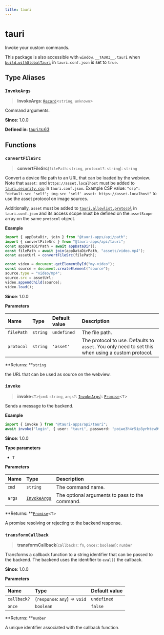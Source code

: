 ```yaml
---
title: tauri
---
```


# tauri

Invoke your custom commands.

This package is also accessible with `window.__TAURI__.tauri` when [`build.withGlobalTauri`](https://tauri.app/v1/api/config/#buildconfig.withglobaltauri) in `tauri.conf.json` is set to `true`.

## Type Aliases

### `InvokeArgs`

> **InvokeArgs**: [`Record`](https://www.typescriptlang.org/docs/handbook/utility-types.html#recordkeys-type)<`string`, `unknown`\>

Command arguments.

**Since**: 1.0.0

**Defined in:** [tauri.ts:63](https://github.com/tauri-apps/tauri/blob/b7ae725/tooling/api/src/tauri.ts#L63)

## Functions

### `convertFileSrc`

> **convertFileSrc**(`filePath`: `string`, `protocol?`: `string`): `string`

Convert a device file path to an URL that can be loaded by the webview.
Note that `asset:` and `https://asset.localhost` must be added to [`tauri.security.csp`](https://tauri.app/v1/api/config/#securityconfig.csp) in `tauri.conf.json`.
Example CSP value: `"csp": "default-src 'self'; img-src 'self' asset: https://asset.localhost"` to use the asset protocol on image sources.

Additionally, `asset` must be added to [`tauri.allowlist.protocol`](https://tauri.app/v1/api/config/#allowlistconfig.protocol)
in `tauri.conf.json` and its access scope must be defined on the `assetScope` array on the same `protocol` object.

**Example**

```typescript
import { appDataDir, join } from "@tauri-apps/api/path";
import { convertFileSrc } from "@tauri-apps/api/tauri";
const appDataDirPath = await appDataDir();
const filePath = await join(appDataDirPath, "assets/video.mp4");
const assetUrl = convertFileSrc(filePath);

const video = document.getElementById("my-video");
const source = document.createElement("source");
source.type = "video/mp4";
source.src = assetUrl;
video.appendChild(source);
video.load();
```

**Since**: 1.0.0

**Parameters**

| Name       | Type     | Default value | Description                                                                                       |
| :--------- | :------- | :------------ | :------------------------------------------------------------------------------------------------ |
| `filePath` | `string` | `undefined`   | The file path.                                                                                    |
| `protocol` | `string` | `'asset'`     | The protocol to use. Defaults to `asset`. You only need to set this when using a custom protocol. |

**Returns: **`string`

the URL that can be used as source on the webview.

### `invoke`

> **invoke**<`T`\>(`cmd`: `string`, `args?`: [`InvokeArgs`](tauri.md#invokeargs)): [`Promise`](https://developer.mozilla.org/en-US/docs/Web/JavaScript/Reference/Global_Objects/Promise)<`T`\>

Sends a message to the backend.

**Example**

```typescript
import { invoke } from "@tauri-apps/api/tauri";
await invoke("login", { user: "tauri", password: "poiwe3h4r5ip3yrhtew9ty" });
```

**Since**: 1.0.0

**Type parameters**

- `T`

**Parameters**

| Name   | Type                                | Description                                    |
| :----- | :---------------------------------- | :--------------------------------------------- |
| `cmd`  | `string`                            | The command name.                              |
| `args` | [`InvokeArgs`](tauri.md#invokeargs) | The optional arguments to pass to the command. |

**Returns: **[`Promise`](https://developer.mozilla.org/en-US/docs/Web/JavaScript/Reference/Global_Objects/Promise)<`T`\>

A promise resolving or rejecting to the backend response.

### `transformCallback`

> **transformCallback**(`callback?`: `fn`, `once?`: `boolean`): `number`

Transforms a callback function to a string identifier that can be passed to the backend.
The backend uses the identifier to `eval()` the callback.

**Since**: 1.0.0

**Parameters**

| Name        | Type                          | Default value |
| :---------- | :---------------------------- | :------------ |
| `callback?` | (`response`: `any`) => `void` | `undefined`   |
| `once`      | `boolean`                     | `false`       |

**Returns: **`number`

A unique identifier associated with the callback function.
